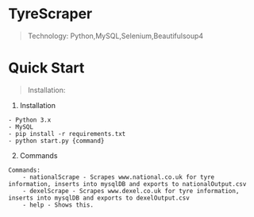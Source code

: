 # TyreScraper
> Technology: Python,MySQL,Selenium,Beautifulsoup4

# Quick Start
> Installation:
1. Installation
```
- Python 3.x
- MySQL
- pip install -r requirements.txt
- python start.py {command}
```

2. Commands
```
Commands:
    - nationalScrape - Scrapes www.national.co.uk for tyre information, inserts into mysqlDB and exports to nationalOutput.csv
    - dexelScrape - Scrapes www.dexel.co.uk for tyre information, inserts into mysqlDB and exports to dexelOutput.csv
    - help - Shows this.
```

